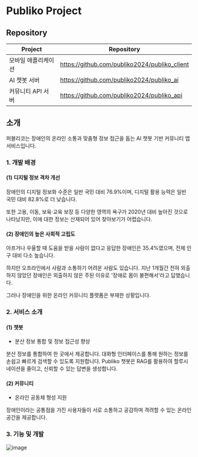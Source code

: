 # Publiko Project
## Repository
| Project             | Repository                                    |
| ------------------- | --------------------------------------------- |
| 모바일 애플리케이션 | https://github.com/publiko2024/publiko_client |
| AI 챗봇 서버        | https://github.com/publiko2024/publiko_ai     |
| 커뮤니티 API 서버   | https://github.com/publiko2024/publiko_api    |

## 소개
퍼블리코는 장애인의 온라인 소통과 맞춤형 정보 접근을 돕는 AI 챗봇 기반 커뮤니티 앱 서비스입니다.
### 1. 개발 배경
#### (1) 디지털 정보 격차 개선
장애인의 디지털 정보화 수준은 일반 국민 대비 76.9%이며, 디지털 활용 능력은 일반 국민 대비 82.8%로 더 낮습니다.

또한 고용, 이동, 보육‧교육 보장 등 다양한 영역의 욕구가 2020년 대비 높아진 것으로 나타났지만, 이에 대한 정보는 산재되어 있어 찾아보기가 어렵습니다.
#### (2) 장애인의 높은 사회적 고립도
아프거나 우울할 때 도움을 받을 사람이 없다고 응답한 장애인은 35.4%였으며, 전체 인구 대비 다소 높습니다.

하지만 오프라인에서 사람과 소통하기 어려운 사람도 있습니다. 지난 1개월간 전혀 외출하지 않았던 장애인은 외출하지 않은 주된 이유로 '장애로 몸이 불편해서'라고 답했습니다.

그러나 장애인을 위한 온라인 커뮤니티 플랫폼은 부재한 상황입니다.

### 2. 서비스 소개
#### (1) 챗봇
- 분산 정보 통합 및 정보 접근성 향상

분산 정보를 통합하여 한 곳에서 제공합니다.  대화형 인터페이스를 통해 원하는 정보를 손쉽고 빠르게 검색할 수 있도록 지원합니다. Publiko 챗봇은 RAG를 활용하여 할루시네이션을 줄이고, 신뢰할 수 있는 답변을 생성합니다.

#### (2) 커뮤니티
- 온라인 공동체 형성 지원

장애인이라는 공통점을 가진 사용자들이 서로 소통하고 공감하며 격려할 수 있는 온라인 공간을 제공합니다. 

### 3. 기능 및 개발
![image](https://github.com/user-attachments/assets/b1bff882-35c6-425a-9e57-9c0b5affd7eb)

